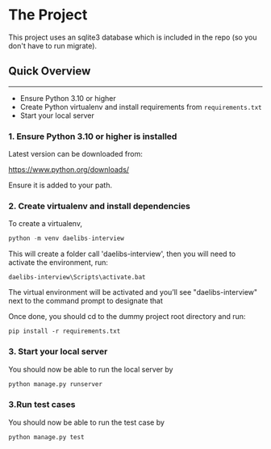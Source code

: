 # The Project

This project uses an sqlite3 database which is included in the repo (so you don't have to run migrate).


## Quick Overview
-----------------

* Ensure Python 3.10 or higher
* Create Python virtualenv and install requirements from `requirements.txt`
* Start your local server


### 1. Ensure Python 3.10 or higher is installed

Latest version can be downloaded from:

https://www.python.org/downloads/

Ensure it is added to your path.

### 2. Create virtualenv and install dependencies

To create a virtualenv,
```python
python -m venv daelibs-interview
```

This will create a folder call 'daelibs-interview', then you will need to activate the environment, run:
```
daelibs-interview\Scripts\activate.bat
```

The virtual environment will be activated and you’ll see "daelibs-interview" next to the command prompt to designate that

Once done, you should cd to the dummy project root directory and run:
```
pip install -r requirements.txt
```

### 3. Start your local server
You should now be able to run the local server by
```python
python manage.py runserver
```

### 3.Run test cases
You should now be able to run the test case by
```python
python manage.py test
```
